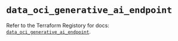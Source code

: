 # `data_oci_generative_ai_endpoint`

Refer to the Terraform Registory for docs: [`data_oci_generative_ai_endpoint`](https://registry.terraform.io/providers/oracle/oci/6.18.0/docs/data-sources/generative_ai_endpoint).
